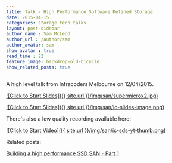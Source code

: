 ```yaml
---
title: Talk - High Performance Software Defined Storage
date: 2015-04-15
categories: storage tech talks
layout: post-sidebar
author_name : Sam McLeod
author_url : /author/sam
author_avatar: sam
show_avatar : true
read_time : 22
feature_image: backdrop-old-bicycle
show_related_posts: true
---
```


A high level talk from Infracoders Melbourne on 12/04/2015.

[![Click to Start Slides]({{ site.url }}/img/san/supermicrox2.jpg)](https://www.dropbox.com/s/rdojhb399639e4k/lightning_san.pdf?dl=0)
<!--more-->

[![Click to Start Slides]({{ site.url }}/img/san/ic-slides-image.png)](https://www.dropbox.com/s/rdojhb399639e4k/lightning_san.pdf?dl=0)

There's also a low quality recording available here:

[![Click to Start Video]({{ site.url }}/img/san/ic-sds-yt-thumb.png)](https://youtu.be/VAdqurA2zQ4?t=198)

Related posts:

[Building a high performance SSD SAN - Part 1](https://smcleod.net/building-a-high-performance-ssd-san/)